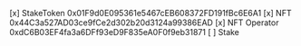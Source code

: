 [x] StakeToken    0x01F9d0E095361e5467cEB608372FD191fBc6E6A1
[x] NFT           0x44C3a527AD03ce9fCe2d302b20d3124a99386EAD
[x] NFT Operator  0xdC6B03EF4fa3a6DFf93eD9F835eA0F0f9eb31871
[ ] Stake
